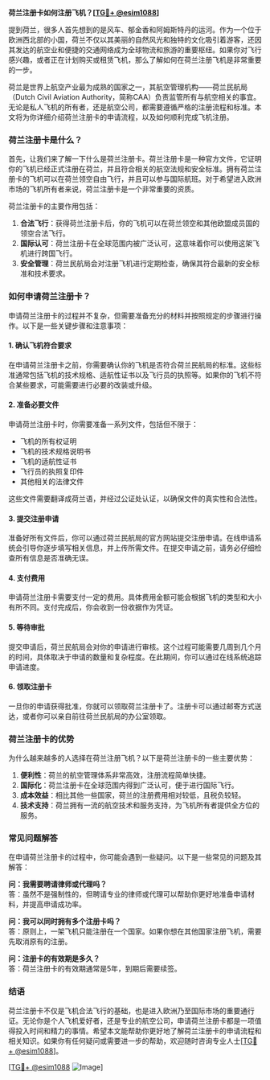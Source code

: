 **荷兰注册卡如何注册飞机？[[TG💪+ @esim1088](https://t.me/s/esim1088)]**

提到荷兰，很多人首先想到的是风车、郁金香和阿姆斯特丹的运河。作为一个位于欧洲西北部的小国，荷兰不仅以其美丽的自然风光和独特的文化吸引着游客，还因其发达的航空业和便捷的交通网络成为全球物流和旅游的重要枢纽。如果你对飞行感兴趣，或者正在计划购买或租赁飞机，那么了解如何在荷兰注册飞机是非常重要的一步。

荷兰是世界上航空产业最为成熟的国家之一，其航空管理机构——荷兰民航局（Dutch Civil Aviation Authority，简称CAA）负责监管所有与航空相关的事宜。无论是私人飞机的所有者，还是航空公司，都需要遵循严格的注册流程和标准。本文将为你详细介绍荷兰注册卡的申请流程，以及如何顺利完成飞机注册。

### 荷兰注册卡是什么？

首先，让我们来了解一下什么是荷兰注册卡。荷兰注册卡是一种官方文件，它证明你的飞机已经正式注册在荷兰，并且符合相关的航空法规和安全标准。拥有荷兰注册卡的飞机可以在荷兰领空自由飞行，并且可以参与国际航班。对于希望进入欧洲市场的飞机所有者来说，荷兰注册卡是一个非常重要的资质。

荷兰注册卡的主要作用包括：

1. **合法飞行**：获得荷兰注册卡后，你的飞机可以在荷兰领空和其他欧盟成员国的领空合法飞行。
2. **国际认可**：荷兰注册卡在全球范围内被广泛认可，这意味着你可以使用这架飞机进行跨国飞行。
3. **安全管理**：荷兰民航局会对注册飞机进行定期检查，确保其符合最新的安全标准和技术要求。

### 如何申请荷兰注册卡？

申请荷兰注册卡的过程并不复杂，但需要准备充分的材料并按照规定的步骤进行操作。以下是一些关键步骤和注意事项：

#### 1. 确认飞机符合要求

在申请荷兰注册卡之前，你需要确认你的飞机是否符合荷兰民航局的标准。这些标准通常包括飞机的技术规格、适航性证书以及飞行员的执照等。如果你的飞机不符合某些要求，可能需要进行必要的改装或升级。

#### 2. 准备必要文件

申请荷兰注册卡时，你需要准备一系列文件，包括但不限于：

- 飞机的所有权证明
- 飞机的技术规格说明书
- 飞机的适航性证书
- 飞行员的执照复印件
- 其他相关的法律文件

这些文件需要翻译成荷兰语，并经过公证处认证，以确保文件的真实性和合法性。

#### 3. 提交注册申请

准备好所有文件后，你可以通过荷兰民航局的官方网站提交注册申请。在线申请系统会引导你逐步填写相关信息，并上传所需文件。在提交申请之前，请务必仔细检查所有信息是否准确无误。

#### 4. 支付费用

申请荷兰注册卡需要支付一定的费用。具体费用金额可能会根据飞机的类型和大小有所不同。支付完成后，你会收到一份收据作为凭证。

#### 5. 等待审批

提交申请后，荷兰民航局会对你的申请进行审核。这个过程可能需要几周到几个月的时间，具体取决于申请的数量和复杂程度。在此期间，你可以通过在线系统追踪申请进度。

#### 6. 领取注册卡

一旦你的申请获得批准，你就可以领取荷兰注册卡了。注册卡可以通过邮寄方式送达，或者你可以亲自前往荷兰民航局的办公室领取。

### 荷兰注册卡的优势

为什么越来越多的人选择在荷兰注册飞机？以下是荷兰注册卡的一些主要优势：

1. **便利性**：荷兰的航空管理体系非常高效，注册流程简单快捷。
2. **国际化**：荷兰注册卡在全球范围内得到广泛认可，便于进行国际飞行。
3. **成本效益**：相比其他一些国家，荷兰的注册费用相对较低，且税负较轻。
4. **技术支持**：荷兰拥有一流的航空技术和服务支持，为飞机所有者提供全方位的服务。

### 常见问题解答

在申请荷兰注册卡的过程中，你可能会遇到一些疑问。以下是一些常见的问题及其解答：

**问：我需要聘请律师或代理吗？**  
答：虽然不是强制性的，但聘请专业的律师或代理可以帮助你更好地准备申请材料，并提高申请成功率。

**问：我可以同时拥有多个注册卡吗？**  
答：原则上，一架飞机只能注册在一个国家。如果你想在其他国家注册飞机，需要先取消原有的注册。

**问：注册卡的有效期是多久？**  
答：荷兰注册卡的有效期通常是5年，到期后需要续签。

### 结语

荷兰注册卡不仅是飞机合法飞行的基础，也是进入欧洲乃至国际市场的重要通行证。无论你是个人飞机爱好者，还是专业的航空公司，申请荷兰注册卡都是一项值得投入时间和精力的事情。希望本文能帮助你更好地了解荷兰注册卡的申请流程和相关知识。如果你有任何疑问或需要进一步的帮助，欢迎随时咨询专业人士[[TG💪+ @esim1088](https://t.me/s/esim1088)]。

[[TG💪+ @esim1088](https://t.me/s/esim1088) ![Image](https://i.postimg.cc/4NQfJmqS/Snipaste-2025-05-13-00-14-12.png)]